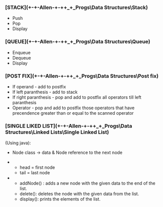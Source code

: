 ### [STACK](\+-+-Allen-+-+\+_+_Progs\Data Structures\Stack)
* Push
* Pop
* Display

### [QUEUE](\+-+-Allen-+-+\+_+_Progs\Data Structures\Queue)
* Enqueue
* Dequeue
* Display

### [POST FIX](\+-+-Allen-+-+\+_+_Progs\Data Structures\Post fix)
* If operand - add to postfix
* If left paranthesis - add to stack
* If right paranthesis - pop and add to postfix all operators till left paranthesis
* Operator - pop and add to postfix those operators that have precendence greater than or equal to the scanned operator

### [SINGLE LIKED LIST](\+-+-Allen-+-+\+_+_Progs\Data Structures\Linked Lists\Single Linked List)
 (Using java):
* Node class -> data & Node reference to the next node
* 
    - head = first node
    - tail = last node

* 
    - addNode() : adds a new node with the given data to the end of the list.
    - delete(): deletes the node with the given data from the list.
    - display(): prints the elements of the list.